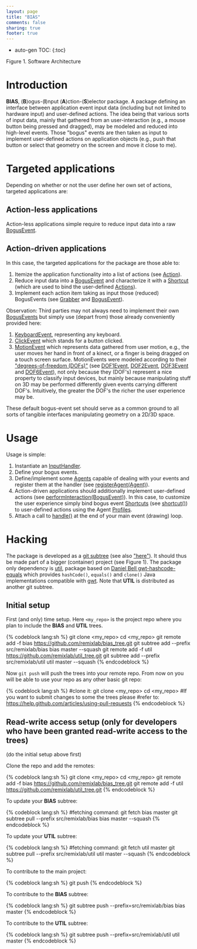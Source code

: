 ```yaml
---
layout: page
title: "BIAS"
comments: false
sharing: true
footer: true
---
```


* auto-gen TOC:
{:toc}

<p>
<script src="/javascripts/processing.min.js"></script> 
<canvas data-processing-sources="/projects/bias/arch.pde"></canvas>
<div class="example-links">
    Figure 1. Software Architecture
</div>
</p>

# Introduction

**BIAS**, (**B**)ogus-(**I**)nput (**A**)ction-(**S**)elector package. A package defining an interface between application event input
data (including but not limited to hardware input) and user-defined actions. The idea being that
various sorts of input data, mainly that gathered from an user-interaction (e.g., a mouse button being pressed and
dragged), may be modeled and reduced into high-level events. Those "bogus" events are then taken as input to
implement user-defined actions on application objects (e.g., push that button or select that geometry on the screen
and move it close to me).

# Targeted applications

Depending on whether or not the user define her own set of actions, targeted applications are:

## Action-less applications

Action-less applications simple require to reduce input data into a raw [BogusEvent](http://otrolado.info/prosceneApi/remixlab/bias/core/BogusEvent.html).

## Action-driven applications

In this case, the targeted applications for the package are those able to:

1. Itemize the application functionality into a list of actions (see [Action](http://otrolado.info/prosceneApi/remixlab/bias/core/Action.html)).
2. Reduce input data into a [BogusEvent](http://otrolado.info/prosceneApi/remixlab/bias/core/BogusEvent.html) and characterize it with a
[Shortcut](http://otrolado.info/prosceneApi/remixlab/bias/event/shortcut/Shortcut.html) (which are used to bind the user-defined
[Actions](http://otrolado.info/prosceneApi/remixlab/bias/core/Action.html)).
3. Implement each action item taking as input those (reduced) BogusEvents (see [Grabber](http://otrolado.info/prosceneApi/remixlab/bias/core/Grabber.html)
and [BogusEvent](http://otrolado.info/prosceneApi/remixlab/bias/core/BogusEvent.html)).

Observation: Third parties may not always need to implement their own [BogusEvents](http://otrolado.info/prosceneApi/remixlab/bias/core/BogusEvent.html)
but simply use (depart from) those already conveniently provided here:

1. [KeyboardEvent](http://otrolado.info/prosceneApi/remixlab/bias/event/KeyboardEvent.html), representing any keyboard.
2. [ClickEvent](http://otrolado.info/prosceneApi/remixlab/bias/event/ClickEvent.html) which stands for a button clicked.
3. [MotionEvent](http://otrolado.info/prosceneApi/remixlab/bias/event/MotionEvent.html) which represents data gathered from user motion, e.g., the user moves her
hand in front of a kinect, or a finger is being dragged on a touch screen surface. MotionEvents were modeled
according to their ["degrees-of-freedom (DOFs)"](http://en.wikipedia.org/wiki/Degrees_of_freedom_(mechanics)) (see
[DOF1Event](http://otrolado.info/prosceneApi/remixlab/bias/event/DOF1Event.html), [DOF2Event](http://otrolado.info/prosceneApi/remixlab/bias/event/DOF2Event.html),
[DOF3Event](http://otrolado.info/prosceneApi/remixlab/bias/event/DOF3Event.html) and [DOF6Event](http://otrolado.info/prosceneApi/remixlab/bias/event/DOF6Event.html)),
not only because they (DOF's) represent a nice property to classify input devices, but mainly because manipulating stuff on 3D may be performed differently
given events carrying different DOF's. Intuitively, the greater the DOF's the richer the user experience may be.

These default bogus-event set should serve as a common ground to all sorts of tangible interfaces manipulating
geometry on a 2D/3D space.

# Usage

Usage is simple:

1. Instantiate an [InputHandler](http://otrolado.info/prosceneApi/remixlab/bias/core/InputHandler.html).
2. Define your bogus events.
3. Define/implement some [Agents](http://otrolado.info/prosceneApi/remixlab/bias/core/Agent.html) capable of dealing with your events and register them 
at the handler (see [registerAgent(Agent)](http://otrolado.info/prosceneApi/remixlab/bias/core/InputHandler.html#registerAgent(remixlab.bias.core.Agent))).
4. Action-driven applications should additionally implement user-defined actions (see 
[performInteraction(BogusEvent)](http://otrolado.info/prosceneApi/remixlab/bias/core/Grabber.html#performInteraction(remixlab.bias.core.BogusEvent))).
In this case, to customize the user experience simply bind bogus event [Shortcuts](http://otrolado.info/prosceneApi/remixlab/bias/event/shortcut/Shortcut.html) 
(see [shortcut()](http://otrolado.info/prosceneApi/remixlab/bias/core/BogusEvent.html#shortcut())) to user-defined actions using the Agent
[Profiles](http://otrolado.info/prosceneApi/remixlab/bias/agent/profile/Profile.html).
5. Attach a call to [handle()](http://otrolado.info/prosceneApi/remixlab/bias/core/InputHandler.html#handle()) at the end of your main event (drawing) loop.

# Hacking

The package is developed as a [git subtree](https://github.com/git/git/blob/master/contrib/subtree/git-subtree.txt)
(see also ["here"](http://blogs.atlassian.com/2013/05/alternatives-to-git-submodule-git-subtree/)). It should thus be made part of a
bigger (container) project (see Figure 1). The package only dependency is [util](https://github.com/remixlab/util_tree), package based
on [Daniel Bell gwt-hashcode-equals](https://code.google.com/p/gwt-hashcode-equals/) which provides ```hashCode()```,  ```equals()```  and  ```clone()```
Java implementations compatible with [gwt](http://www.gwtproject.org/). Note that **UTIL** is distributed as another git subtree.

## Initial setup

First (and only) time setup. Here ```<my_repo>``` is the project repo where you plan to include the **BIAS** and **UTIL** trees.

{% codeblock lang:sh %}
git clone <my_repo>
cd <my_repo>
git remote add -f bias https://github.com/remixlab/bias_tree.git
git subtree add --prefix src/remixlab/bias bias master --squash
git remote add -f util https://github.com/remixlab/util_tree.git
git subtree add --prefix src/remixlab/util util master --squash
{% endcodeblock %}

Now ```git push``` will push the trees into your remote repo. From now on you will be able to use your repo
as any other basic git repo:

{% codeblock lang:sh %}
#clone it:
git clone <my_repo>
cd <my_repo>
#If you want to submit changes to some the trees please
#refer to: https://help.github.com/articles/using-pull-requests
{% endcodeblock %}

## Read-write access setup (only for developers who have been granted read-write access to the trees)

(do the initial setup above first)

Clone the repo and add the remotes:

{% codeblock lang:sh %}
git clone <my_repo>
cd <my_repo>
git remote add -f bias https://github.com/remixlab/bias_tree.git
git remote add -f util https://github.com/remixlab/util_tree.git
{% endcodeblock %}

To update your **BIAS** subtree:

{% codeblock lang:sh %}
#fetching command:
git fetch bias master
git subtree pull --prefix src/remixlab/bias bias master --squash
{% endcodeblock %}

To update your **UTIL** subtree:

{% codeblock lang:sh %}
#fetching command:
git fetch util master
git subtree pull --prefix src/remixlab/util util master --squash
{% endcodeblock %}

To contribute to the main project:

{% codeblock lang:sh %}
git push
{% endcodeblock %}

To contribute to the **BIAS** subtree:

{% codeblock lang:sh %}
git subtree push --prefix=src/remixlab/bias bias master
{% endcodeblock %}

To contribute to the **UTIL** subtree:

{% codeblock lang:sh %}
git subtree push --prefix=src/remixlab/util util master
{% endcodeblock %}

